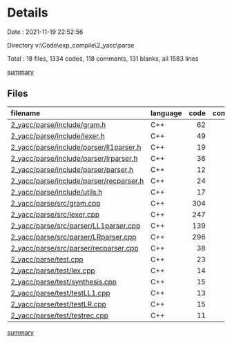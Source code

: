 # Details

Date : 2021-11-19 22:52:56

Directory v:\Code\exp_compile\2_yacc\parse

Total : 18 files,  1334 codes, 118 comments, 131 blanks, all 1583 lines

[summary](results.md)

## Files
| filename | language | code | comment | blank | total |
| :--- | :--- | ---: | ---: | ---: | ---: |
| [2_yacc/parse/include/gram.h](/2_yacc/parse/include/gram.h) | C++ | 62 | 8 | 7 | 77 |
| [2_yacc/parse/include/lexer.h](/2_yacc/parse/include/lexer.h) | C++ | 49 | 11 | 7 | 67 |
| [2_yacc/parse/include/parser/ll1parser.h](/2_yacc/parse/include/parser/ll1parser.h) | C++ | 19 | 1 | 5 | 25 |
| [2_yacc/parse/include/parser/lrparser.h](/2_yacc/parse/include/parser/lrparser.h) | C++ | 36 | 8 | 12 | 56 |
| [2_yacc/parse/include/parser/parser.h](/2_yacc/parse/include/parser/parser.h) | C++ | 12 | 0 | 2 | 14 |
| [2_yacc/parse/include/parser/recparser.h](/2_yacc/parse/include/parser/recparser.h) | C++ | 24 | 0 | 5 | 29 |
| [2_yacc/parse/include/utils.h](/2_yacc/parse/include/utils.h) | C++ | 17 | 0 | 3 | 20 |
| [2_yacc/parse/src/gram.cpp](/2_yacc/parse/src/gram.cpp) | C++ | 304 | 24 | 21 | 349 |
| [2_yacc/parse/src/lexer.cpp](/2_yacc/parse/src/lexer.cpp) | C++ | 247 | 26 | 24 | 297 |
| [2_yacc/parse/src/parser/LL1parser.cpp](/2_yacc/parse/src/parser/LL1parser.cpp) | C++ | 139 | 5 | 7 | 151 |
| [2_yacc/parse/src/parser/LRparser.cpp](/2_yacc/parse/src/parser/LRparser.cpp) | C++ | 296 | 16 | 14 | 326 |
| [2_yacc/parse/src/parser/recparser.cpp](/2_yacc/parse/src/parser/recparser.cpp) | C++ | 38 | 0 | 4 | 42 |
| [2_yacc/parse/test.cpp](/2_yacc/parse/test.cpp) | C++ | 23 | 18 | 2 | 43 |
| [2_yacc/parse/test/lex.cpp](/2_yacc/parse/test/lex.cpp) | C++ | 14 | 0 | 2 | 16 |
| [2_yacc/parse/test/synthesis.cpp](/2_yacc/parse/test/synthesis.cpp) | C++ | 15 | 0 | 2 | 17 |
| [2_yacc/parse/test/testLL1.cpp](/2_yacc/parse/test/testLL1.cpp) | C++ | 13 | 0 | 5 | 18 |
| [2_yacc/parse/test/testLR.cpp](/2_yacc/parse/test/testLR.cpp) | C++ | 15 | 0 | 5 | 20 |
| [2_yacc/parse/test/testrec.cpp](/2_yacc/parse/test/testrec.cpp) | C++ | 11 | 1 | 4 | 16 |

[summary](results.md)
